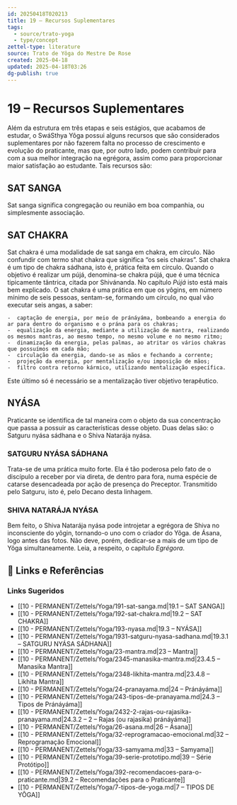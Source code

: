 ```yaml
---
id: 20250418T020213
title: 19 – Recursos Suplementares
tags:
  - source/trato-yoga
  - type/concept
zettel-type: literature
source: Trato de Yôga do Mestre De Rose
created: 2025-04-18
updated: 2025-04-18T03:26
dg-publish: true
---
```


# 19 – Recursos Suplementares

Além da estrutura em três etapas e seis estágios, que acabamos de estudar, o SwáSthya Yôga possui alguns recursos que são considerados suplementares por não fazerem falta no processo de crescimento e evolução do praticante, mas que, por outro lado, podem contribuir para com a sua melhor integração na egrégora, assim como para proporcionar maior satisfação ao estudante. Tais recursos são:

## SAT SANGA

Sat sanga significa congregação ou reunião em boa companhia, ou simplesmente associação.

## SAT CHAKRA

Sat chakra é uma modalidade de sat sanga em chakra, em círculo. Não confundir com termo shat chakra que significa “os seis chakras”. Sat chakra é um tipo de chakra sádhana, isto é, prática feita em círculo. Quando o objetivo é realizar um pújá, denomina-se chakra pújá, que é uma técnica tipicamente tântrica, citada por Shivánanda. No capítulo *Pújá* isto está mais bem explicado. O sat chakra é uma prática em que os yôgins, em número mínimo de seis pessoas, sentam-se, formando um círculo, no qual vão executar seis angas, a saber:

    -  captação de energia, por meio de pránáyáma, bombeando a energia do ar para dentro do organismo e o prána para os chakras;
    -  equalização da energia, mediante a utilização de mantra, realizando os mesmos mantras, ao mesmo tempo, no mesmo volume e no mesmo ritmo;
    -  dinamização da energia, pelas palmas, ao atritar os vários chakras que possuímos em cada mão;
    -  circulação da energia, dando-se as mãos e fechando a corrente;
    -  projeção da energia, por mentalização e/ou imposição de mãos;
    -  filtro contra retorno kármico, utilizando mentalização específica.

Este último só é necessário se a mentalização tiver objetivo terapêutico.

## NYÁSA

Praticante se identifica de tal maneira com o objeto da sua concentração que passa a possuir as características desse objeto. Duas delas são: o Satguru nyása sádhana e o Shiva Natarája nyása.

### SATGURU NYÁSA SÁDHANA
Trata-se de uma prática muito forte. Ela é tão poderosa pelo fato de o discípulo a receber por via direta, de dentro para fora, numa espécie de catarse desencadeada por ação de presença do Preceptor. Transmitido pelo Satguru, isto é, pelo Decano desta linhagem.
### SHIVA NATARÁJA NYÁSA
Bem feito, o Shiva Natarája nyása pode introjetar a egrégora de Shiva no inconsciente do yôgin, tornando-o uno com o criador do Yôga. de Ásana, logo antes das fotos. Não deve, porém, dedicar-se a mais de um tipo de Yôga simultaneamente. Leia, a respeito, o capítulo *Egrégora*.


## 🔗 Links e Referências











### Links Sugeridos

- [[10 - PERMANENT/Zettels/Yoga/191-sat-sanga.md\|19.1 – SAT SANGA]]
- [[10 - PERMANENT/Zettels/Yoga/192-sat-chakra.md\|19.2 – SAT CHAKRA]]
- [[10 - PERMANENT/Zettels/Yoga/193-nyasa.md\|19.3 – NYÁSA]]
- [[10 - PERMANENT/Zettels/Yoga/1931-satguru-nyasa-sadhana.md\|19.3.1 – SATGURU NYÁSA SÁDHANA]]
- [[10 - PERMANENT/Zettels/Yoga/23-mantra.md\|23 – Mantra]]
- [[10 - PERMANENT/Zettels/Yoga/2345-manasika-mantra.md\|23.4.5 – Manasika Mantra]]
- [[10 - PERMANENT/Zettels/Yoga/2348-likhita-mantra.md\|23.4.8 – Likhita Mantra]]
- [[10 - PERMANENT/Zettels/Yoga/24-pranayama.md\|24 – Pránáyáma]]
- [[10 - PERMANENT/Zettels/Yoga/243-tipos-de-pranayama.md\|24.3 – Tipos de Pránáyáma]]
- [[10 - PERMANENT/Zettels/Yoga/2432-2-rajas-ou-rajasika-pranayama.md\|24.3.2 – 2 – Rajas (ou rajasika) pránáyáma]]
- [[10 - PERMANENT/Zettels/Yoga/26-asana.md\|26 – Ásana]]
- [[10 - PERMANENT/Zettels/Yoga/32-reprogramacao-emocional.md\|32 – Reprogramação Emocional]]
- [[10 - PERMANENT/Zettels/Yoga/33-samyama.md\|33 – Samyama]]
- [[10 - PERMANENT/Zettels/Yoga/39-serie-prototipo.md\|39 – Série Protótipo]]
- [[10 - PERMANENT/Zettels/Yoga/392-recomendacoes-para-o-praticante.md\|39.2 – Recomendações para o Praticante]]
- [[10 - PERMANENT/Zettels/Yoga/7-tipos-de-yoga.md\|7 – TIPOS DE YÔGA]]